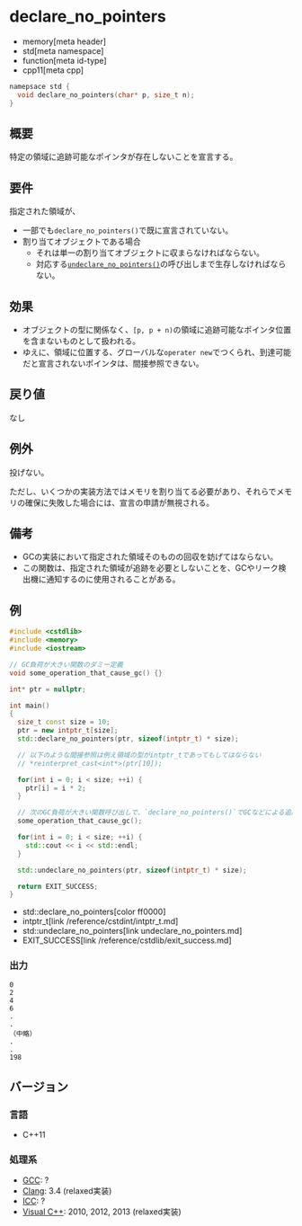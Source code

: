 # declare_no_pointers
* memory[meta header]
* std[meta namespace]
* function[meta id-type]
* cpp11[meta cpp]

```cpp
namepsace std {
  void declare_no_pointers(char* p, size_t n);
}
```

## 概要
特定の領域に追跡可能なポインタが存在しないことを宣言する。


## 要件
指定された領域が、

- 一部でも`declare_no_pointers()`で既に宣言されていない。
- 割り当てオブジェクトである場合
    - それは単一の割り当てオブジェクトに収まらなければならない。
    - 対応する[`undeclare_no_pointers()`](undeclare_no_pointers.md)の呼び出しまで生存しなければならない。


## 効果
- オブジェクトの型に関係なく、`[p, p + n)`の領域に追跡可能なポインタ位置を含まないものとして扱われる。
- ゆえに、領域に位置する、グローバルな`operater new`でつくられ、到達可能だと宣言されないポインタは、間接参照できない。


## 戻り値
なし


## 例外
投げない。

ただし、いくつかの実装方法ではメモリを割り当てる必要があり、それらでメモリの確保に失敗した場合には、宣言の申請が無視される。


## 備考
- GCの実装において指定された領域そのものの回収を妨げてはならない。
- この関数は、指定された領域が追跡を必要としないことを、GCやリーク検出機に通知するのに使用されることがある。


## 例
```cpp example
#include <cstdlib>
#include <memory>
#include <iostream>

// GC負荷が大きい関数のダミー定義
void some_operation_that_cause_gc() {}

int* ptr = nullptr;

int main()
{
  size_t const size = 10;
  ptr = new intptr_t[size];
  std::declare_no_pointers(ptr, sizeof(intptr_t) * size);

  // 以下のような間接参照は例え領域の型がintptr_tであってもしてはならない
  // *reinterpret_cast<int*>(ptr[10]);

  for(int i = 0; i < size; ++i) {
    ptr[i] = i * 2;
  }

  // 次のGC負荷が大きい関数呼び出しで、`declare_no_pointers()`でGCなどによる追跡が若干軽くなる
  some_operation_that_cause_gc();

  for(int i = 0; i < size; ++i) {
    std::cout << i << std::endl;
  }

  std::undeclare_no_pointers(ptr, sizeof(intptr_t) * size);

  return EXIT_SUCCESS;
}
```
* std::declare_no_pointers[color ff0000]
* intptr_t[link /reference/cstdint/intptr_t.md]
* std::undeclare_no_pointers[link undeclare_no_pointers.md]
* EXIT_SUCCESS[link /reference/cstdlib/exit_success.md]

### 出力
```
0
2
4
6
.
.
（中略）
.
.
198
```

## バージョン
### 言語
- C++11

### 処理系
- [GCC](/implementation.md#gcc): ?
- [Clang](/implementation.md#clang): 3.4 (relaxed実装)
- [ICC](/implementation.md#icc): ?
- [Visual C++](/implementation.md#visual_cpp): 2010, 2012, 2013 (relaxed実装)
